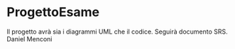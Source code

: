 # ProgettoEsame
Il progetto avrà sia i diagrammi UML che il codice. Seguirà documento SRS.
Daniel Menconi